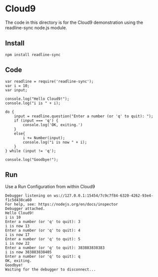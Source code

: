 # Cloud9
The code in this directory is for the Cloud9 demonstration using the readline-sync node.js module.

## Install
```
npm install readline-sync
```

## Code
```
var readline = require('readline-sync');
var i = 10;
var input;

console.log("Hello Cloud9!");
console.log("i is " + i);

do {
    input = readline.question("Enter a number (or 'q' to quit): ");
    if (input === 'q') {
        console.log('OK, exiting.')
    }
    else{
        i += Number(input);
        console.log("i is now " + i);
    }
} while (input != 'q');

console.log("Goodbye!");
```

## Run
Use a Run Configuration from within Cloud9  
```
Debugger listening on ws://127.0.0.1:15454/7c9c7f84-6320-4262-93e4-f1c5d438ca60
For help, see: https://nodejs.org/en/docs/inspector
Debugger attached.
Hello Cloud9!
i is 10
Enter a number (or 'q' to quit): 3
i is now 13
Enter a number (or 'q' to quit): 4
i is now 17
Enter a number (or 'q' to quit): 5
i is now 22
Enter a number (or 'q' to quit): 383883838383
i is now 383883838405
Enter a number (or 'q' to quit): q
OK, exiting.
Goodbye!
Waiting for the debugger to disconnect...
```
